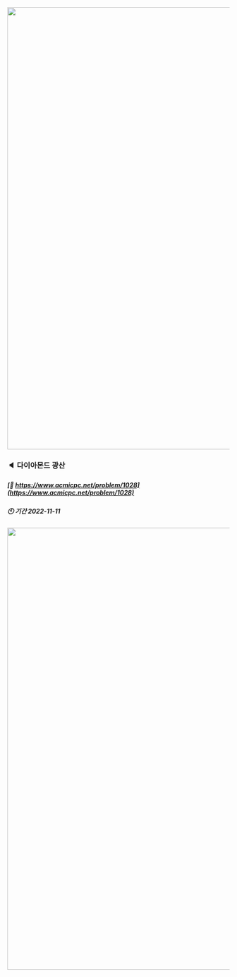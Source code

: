 <div><img src="https://user-images.githubusercontent.com/116149736/200574871-cf4ba89d-73f1-461e-adb7-7dd300720fff.jpg" width="1000"/>



### :speaker: 다이아몬드 광산
  
##### [:link: https://www.acmicpc.net/problem/1028](https://www.acmicpc.net/problem/1028)
##### :clock10: 기간 2022-11-11
<div><img src="https://user-images.githubusercontent.com/116149736/200578139-c971c35c-12fb-4f41-a730-db93e0301797.jpg" width="1000"/>
